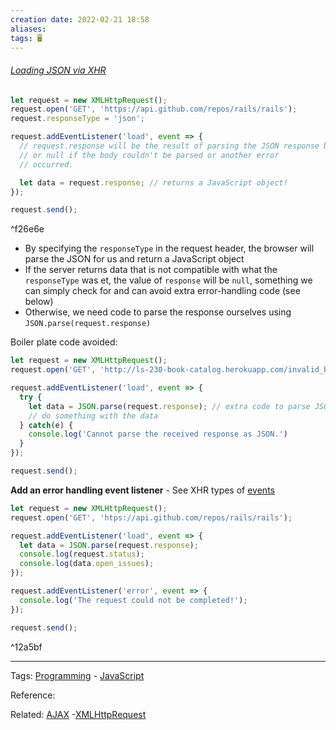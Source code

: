 ```yaml
---
creation date: 2022-02-21 18:58
aliases: 
tags: 🖥️
---
```


###### [Loading JSON via XHR](Loading%20JSON%20via%20XHR.md)
```js
let request = new XMLHttpRequest();
request.open('GET', 'https://api.github.com/repos/rails/rails');
request.responseType = 'json';

request.addEventListener('load', event => {
  // request.response will be the result of parsing the JSON response body
  // or null if the body couldn't be parsed or another error
  // occurred.

  let data = request.response; // returns a JavaScript object!
});

request.send();
```

^f26e6e

- By specifying the `responseType` in the request header, the browser will parse the JSON for us and return a JavaScript object
- If the server returns data that is not compatible with what the `responseType` was et, the value of `response` will be `null`, something we can simply check for and can avoid extra error-handling code (see below)
- Otherwise, we need code to parse the response ourselves using `JSON.parse(request.response)`

Boiler plate code avoided:
```js
let request = new XMLHttpRequest();
request.open('GET', 'http://ls-230-book-catalog.herokuapp.com/invalid_book');

request.addEventListener('load', event => {
  try {
    let data = JSON.parse(request.response); // extra code to parse JSON string into JavaScript object
    // do something with the data
  } catch(e) {
    console.log('Cannot parse the received response as JSON.')
  }
});

request.send();
```


**Add an error handling event listener** - See XHR types of [ events](XMLHttpRequest.md#Types%20of%20XMLHttpRequest%20events%20https%20developer%20mozilla%20org%20en-US%20docs%20Web%20API%20XMLHttpRequestEventTarget%20)
```js
let request = new XMLHttpRequest();
request.open('GET', 'htps://api.github.com/repos/rails/rails');

request.addEventListener('load', event => {
  let data = JSON.parse(request.response);
  console.log(request.status);
  console.log(data.open_issues);
});

request.addEventListener('error', event => {
  console.log('The request could not be completed!');
});

request.send();
```

^12a5bf

---
Tags: [Programming](Programming.md) - [JavaScript](./JavaScript.md) 

Reference:

Related: [AJAX](./AJAX.md) -[XMLHttpRequest](./XMLHttpRequest.md)